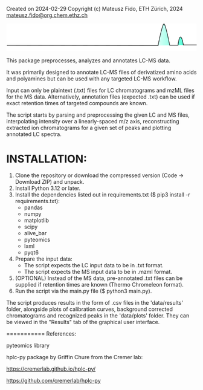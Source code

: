 Created on 2024-02-29
Copyright (c) Mateusz Fido, ETH Zürich, 2024
mateusz.fido@org.chem.ethz.ch

![alt text](https://github.com/MateuszFido/LC-Inspector/blob/gui-redesign/logo.png?raw=true)

This package preprocesses, analyzes and annotates LC-MS data. 

It was primarily designed to annotate LC-MS files of derivatized amino acids and polyamines but can be used with any targeted LC-MS workflow.

Input can only be plaintext (.txt) files for LC chromatograms and mzML files for the MS data. Alternatively, annotation files (expected .txt) can be used if exact retention times of targeted compounds are known. 

The script starts by parsing and preprocessing the given LC and MS files, interpolating intensity over a linearly-spaced m/z axis, reconstructing extracted ion chromatograms for a given set of peaks and plotting annotated LC spectra. 

# INSTALLATION:
1. Clone the repository or download the compressed version (Code -> Download ZIP) and unpack.
2. Install Python 3.12 or later.
3. Install the dependencies listed out in requirements.txt ($ pip3 install -r requirements.txt):
    - pandas
    - numpy
    - matplotlib
    - scipy
    - alive_bar
    - pyteomics
    - lxml
    - pyqt6 
4. Prepare the input data:
    - The script expects the LC input data to be in .txt format.
    - The script expects the MS input data to be in .mzml format.
5. (OPTIONAL) Instead of the MS data, pre-annotated .txt files can be supplied if retention times are known (Thermo Chromeleon format).
6. Run the script via the main.py file ($ python3 main.py).

The script produces results in the form of .csv files in the 'data/results' folder, alongside plots of calibration curves,
background corrected chromatograms and recognized peaks in the 'data/plots' folder. They can be viewed in the "Results" tab of the graphical user interface.

===========
References: 

pyteomics library 

hplc-py package by Griffin Chure from the Cremer lab:

https://cremerlab.github.io/hplc-py/

https://github.com/cremerlab/hplc-py

